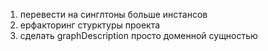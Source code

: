 1) перевести на синглтоны больше инстансов
2) ерфакторинг стурктуры проекта
3) сделать graphDescription просто доменной сущностью